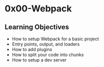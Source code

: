 # 0x00-Webpack

## Learning Objectives
- How to setup Webpack for a basic project
- Entry points, output, and loaders
- How to add plugins
- How to split your code into chunks
- How to setup a dev server
